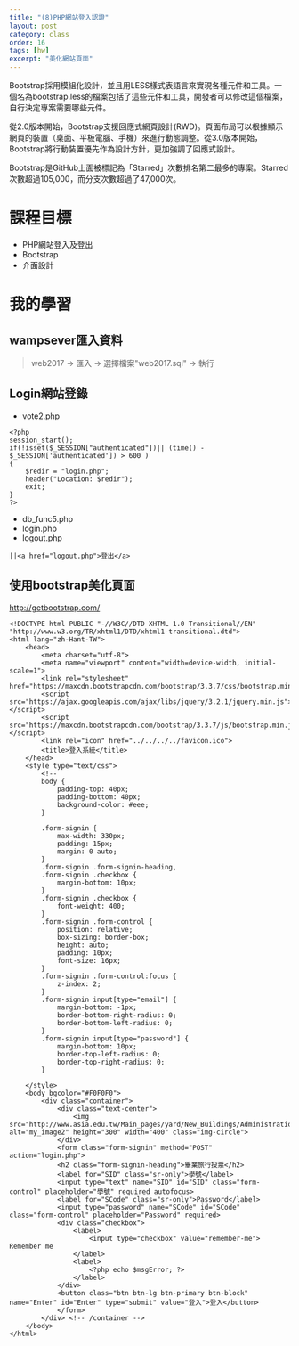 ```yaml
---
title: "(8)PHP網站登入認證"
layout: post
category: class
order: 16
tags: [hw]
excerpt: "美化網站頁面"
---
```

Bootstrap採用模組化設計，並且用LESS樣式表語言來實現各種元件和工具。一個名為bootstrap.less的檔案包括了這些元件和工具，開發者可以修改這個檔案，自行決定專案需要哪些元件。

從2.0版本開始，Bootstrap支援回應式網頁設計(RWD)。頁面布局可以根據顯示網頁的裝置（桌面、平板電腦、手機）來進行動態調整。從3.0版本開始，Bootstrap將行動裝置優先作為設計方針，更加強調了回應式設計。

Bootstrap是GitHub上面被標記為「Starred」次數排名第二最多的專案。Starred次數超過105,000，而分支次數超過了47,000次。



# 課程目標
- PHP網站登入及登出
- Bootstrap
- 介面設計

# 我的學習
## wampsever匯入資料
> web2017 → 匯入 → 選擇檔案"web2017.sql" → 執行

## Login網站登錄
* vote2.php

```
<?php
session_start(); 
if(!isset($_SESSION["authenticated"])|| (time() - $_SESSION['authenticated']) > 600 ) 
{
    $redir = "login.php";
    header("Location: $redir");
    exit;
}
?>
```
* db_func5.php
* login.php
* logout.php

```
||<a href="logout.php">登出</a>
```
## 使用bootstrap美化頁面
<http://getbootstrap.com/>
```
<!DOCTYPE html PUBLIC "-//W3C//DTD XHTML 1.0 Transitional//EN" "http://www.w3.org/TR/xhtml1/DTD/xhtml1-transitional.dtd">
<html lang="zh-Hant-TW">
    <head>
        <meta charset="utf-8">
        <meta name="viewport" content="width=device-width, initial-scale=1">
        <link rel="stylesheet" href="https://maxcdn.bootstrapcdn.com/bootstrap/3.3.7/css/bootstrap.min.css">
        <script src="https://ajax.googleapis.com/ajax/libs/jquery/3.2.1/jquery.min.js"></script>
        <script src="https://maxcdn.bootstrapcdn.com/bootstrap/3.3.7/js/bootstrap.min.js"></script>
        <link rel="icon" href="../../../../favicon.ico">
        <title>登入系統</title>
    </head>
    <style type="text/css">
        <!--
        body {
            padding-top: 40px;
            padding-bottom: 40px;
            background-color: #eee;
        }
        
        .form-signin {
            max-width: 330px;
            padding: 15px;
            margin: 0 auto;
        }
        .form-signin .form-signin-heading,
        .form-signin .checkbox {
            margin-bottom: 10px;
        }
        .form-signin .checkbox {
            font-weight: 400;
        }
        .form-signin .form-control {
            position: relative;
            box-sizing: border-box;
            height: auto;
            padding: 10px;
            font-size: 16px;
        }
        .form-signin .form-control:focus {
            z-index: 2;
        }
        .form-signin input[type="email"] {
            margin-bottom: -1px;
            border-bottom-right-radius: 0;
            border-bottom-left-radius: 0;
        }
        .form-signin input[type="password"] {
            margin-bottom: 10px;
            border-top-left-radius: 0;
            border-top-right-radius: 0;
        }

    </style>
    <body bgcolor="#F0F0F0">
        <div class="container">
            <div class="text-center">
                <img src="http://www.asia.edu.tw/Main_pages/yard/New_Buildings/Administration%20Building.jpg" alt="my_image2" height="300" width="400" class="img-circle">
            </div>
            <form class="form-signin" method="POST" action="login.php">
            <h2 class="form-signin-heading">畢業旅行投票</h2>
            <label for="SID" class="sr-only">學號</label>
            <input type="text" name="SID" id="SID" class="form-control" placeholder="學號" required autofocus>
            <label for="SCode" class="sr-only">Password</label>
            <input type="password" name="SCode" id="SCode" class="form-control" placeholder="Password" required>
            <div class="checkbox">
                <label>
                    <input type="checkbox" value="remember-me"> Remember me
                </label>
                <label>
                    <?php echo $msgError; ?>
                </label>
            </div>
            <button class="btn btn-lg btn-primary btn-block" name="Enter" id="Enter" type="submit" value="登入">登入</button>
            </form>
        </div> <!-- /container -->
    </body>
</html>
```

[1]: https://github.com/        "GitHub"
[2]: https://pages.github.com/  "GitHub Pages"
[3]: https://jekyllrb.com/      "Jekyll"
[4]: http://markdown.tw         "Markdown文件"
[5]: http://dillinger.io/       "Dillinger"








